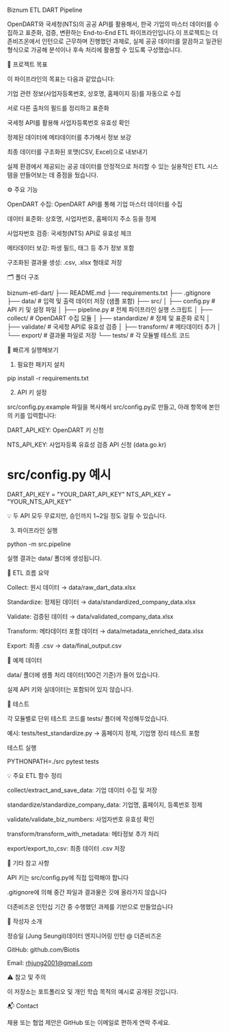 Biznum ETL DART Pipeline

OpenDART와 국세청(NTS)의 공공 API를 활용해서, 한국 기업의 마스터 데이터를 수집하고 표준화, 검증, 변환하는 End-to-End ETL 파이프라인입니다.이 프로젝트는 더존비즈온에서 인턴으로 근무하며 진행했던 과제로, 실제 공공 데이터를 깔끔하고 일관된 형식으로 가공해 분석이나 후속 처리에 활용할 수 있도록 구성했습니다.

📌 프로젝트 목표

이 파이프라인의 목표는 다음과 같았습니다:

기업 관련 정보(사업자등록번호, 상호명, 홈페이지 등)를 자동으로 수집

서로 다른 출처의 필드를 정리하고 표준화

국세청 API를 활용해 사업자등록번호 유효성 확인

정제된 데이터에 메타데이터를 추가해서 정보 보강

최종 데이터를 구조화된 포맷(CSV, Excel)으로 내보내기

실제 환경에서 제공되는 공공 데이터를 안정적으로 처리할 수 있는 실용적인 ETL 시스템을 만들어보는 데 중점을 뒀습니다.

⚙️ 주요 기능

OpenDART 수집: OpenDART API를 통해 기업 마스터 데이터를 수집

데이터 표준화: 상호명, 사업자번호, 홈페이지 주소 등을 정제

사업자번호 검증: 국세청(NTS) API로 유효성 체크

메타데이터 보강: 파생 필드, 태그 등 추가 정보 포함

구조화된 결과물 생성: .csv, .xlsx 형태로 저장

🗂️ 폴더 구조

biznum-etl-dart/
├── README.md
├── requirements.txt
├── .gitignore
├── data/ # 입력 및 출력 데이터 저장 (샘플 포함)
├── src/
│   ├── config.py     # API 키 및 설정 파일
│   ├── pipeline.py   # 전체 파이프라인 실행 스크립트
│   ├── collect/      # OpenDART 수집 모듈
│   ├── standardize/  # 정제 및 표준화 로직
│   ├── validate/     # 국세청 API로 유효성 검증
│   ├── transform/    # 메타데이터 추가
│   └── export/       # 결과물 파일로 저장
└── tests/            # 각 모듈별 테스트 코드

🚀 빠르게 실행해보기

1. 필요한 패키지 설치

pip install -r requirements.txt

2. API 키 설정

src/config.py.example 파일을 복사해서 src/config.py로 만들고, 아래 항목에 본인의 키를 입력합니다:

DART_API_KEY: OpenDART 키 신청

NTS_API_KEY: 사업자등록 유효성 검증 API 신청 (data.go.kr)

# src/config.py 예시
DART_API_KEY = "YOUR_DART_API_KEY"
NTS_API_KEY = "YOUR_NTS_API_KEY"

💡 두 API 모두 무료지만, 승인까지 1~2일 정도 걸릴 수 있습니다.

3. 파이프라인 실행

python -m src.pipeline

실행 결과는 data/ 폴더에 생성됩니다.

🔄 ETL 흐름 요약

Collect: 원시 데이터 → data/raw_dart_data.xlsx

Standardize: 정제된 데이터 → data/standardized_company_data.xlsx

Validate: 검증된 데이터 → data/validated_company_data.xlsx

Transform: 메타데이터 포함 데이터 → data/metadata_enriched_data.xlsx

Export: 최종 .csv → data/final_output.csv

🧹 예제 데이터

data/ 폴더에 샘플 처리 데이터(100건 기준)가 들어 있습니다.

실제 API 키와 실데이터는 포함되어 있지 않습니다.

🤮 테스트

각 모듈별로 단위 테스트 코드를 tests/ 폴더에 작성해두었습니다.

예시:
tests/test_standardize.py → 홈페이지 정제, 기업명 정리 테스트 포함

테스트 실행

PYTHONPATH=./src pytest tests

💡 주요 ETL 함수 정리

collect/extract_and_save_data: 기업 데이터 수집 및 저장

standardize/standardize_company_data: 기업명, 홈페이지, 등록번호 정제

validate/validate_biz_numbers: 사업자번호 유효성 확인

transform/transform_with_metadata: 메타정보 추가 처리

export/export_to_csv: 최종 데이터 .csv 저장

📝 기타 참고 사항

API 키는 src/config.py에 직접 입력해야 합니다

.gitignore에 의해 중간 파일과 결과물은 깃에 올라가지 않습니다

더존비즈온 인턴십 기간 중 수행했던 과제를 기반으로 만들었습니다

🤖 작성자 소개

정승일 (Jung Seungil)데이터 엔지니어링 인턴 @ 더존비즈온

GitHub: github.com/Biotis

Email: rhjung2001@gmail.com

⚠️ 참고 및 주의

이 저장소는 포트폴리오 및 개인 학습 목적의 예시로 공개된 것입니다.

📬 Contact

채용 또는 협업 제안은 GitHub 또는 이메일로 편하게 연락 주세요.

